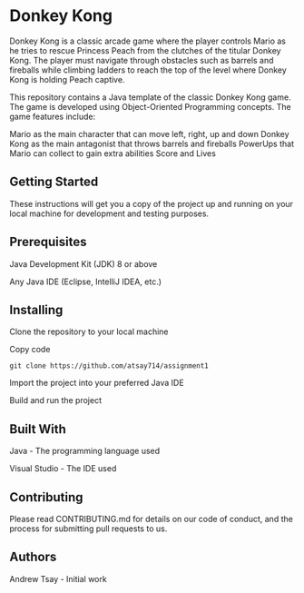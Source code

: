 # Donkey Kong
Donkey Kong is a classic arcade game where the player controls Mario as he tries to rescue Princess Peach from the clutches of the titular Donkey Kong. The player must navigate through obstacles such as barrels and fireballs while climbing ladders to reach the top of the level where Donkey Kong is holding Peach captive.

This repository contains a Java template of the classic Donkey Kong game. The game is developed using Object-Oriented Programming concepts. The game features include:

Mario as the main character that can move left, right, up and down
Donkey Kong as the main antagonist that throws barrels and fireballs
PowerUps that Mario can collect to gain extra abilities
Score and Lives

## Getting Started
These instructions will get you a copy of the project up and running on your local machine for development and testing purposes.

## Prerequisites
Java Development Kit (JDK) 8 or above

Any Java IDE (Eclipse, IntelliJ IDEA, etc.)

## Installing
Clone the repository to your local machine

Copy code

`git clone https://github.com/atsay714/assignment1`

Import the project into your preferred Java IDE

Build and run the project

## Built With
Java - The programming language used

Visual Studio - The IDE used

## Contributing
Please read CONTRIBUTING.md for details on our code of conduct, and the process for submitting pull requests to us.

## Authors
Andrew Tsay - Initial work
